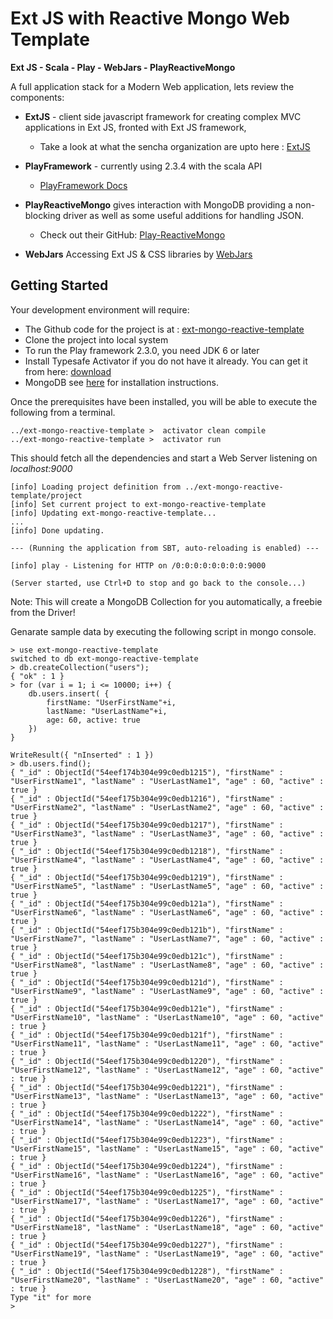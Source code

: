 Ext JS with Reactive Mongo Web Template
===========

**Ext JS - Scala - Play - WebJars - PlayReactiveMongo**

A full application stack for a Modern Web application, lets review the components:

* **ExtJS** - client side javascript framework for creating complex MVC applications in Ext JS,
fronted with Ext JS framework,
  * Take a look at what the sencha organization are upto here : [ExtJS](http://docs.sencha.com/extjs/4.2.0/)

* **PlayFramework** - currently using 2.3.4 with the scala API
  *  [PlayFramework Docs](http://www.playframework.com/documentation/2.3.x/Home)

* **PlayReactiveMongo** gives interaction with MongoDB providing a non-blocking driver as well as some useful additions for handling JSON.
  * Check out their GitHub: [Play-ReactiveMongo](https://github.com/ReactiveMongo/Play-ReactiveMongo)

* **WebJars** Accessing Ext JS & CSS libraries by [WebJars](http://www.webjars.org/)

Getting Started
----------

Your development environment will require:
* The Github code for the project is at : [ext-mongo-reactive-template](https://github.com/satyapal06/ext-mongo-reactive-template)
* Clone the project into local system
* To run the Play framework 2.3.0, you need JDK 6 or later
* Install Typesafe Activator if you do not have it already. You can get it from here: [download](http://www.playframework.com/download)
*  MongoDB see [here](http://docs.mongodb.org/manual/tutorial/install-mongodb-enterprise-on-windows/) for installation instructions.

Once the prerequisites have been installed, you will be able to execute the following from a terminal.

```
../ext-mongo-reactive-template >  activator clean compile
../ext-mongo-reactive-template >  activator run
```

This should fetch all the dependencies and start a Web Server listening on *localhost:9000*

```
[info] Loading project definition from ../ext-mongo-reactive-template/project
[info] Set current project to ext-mongo-reactive-template
[info] Updating ext-mongo-reactive-template...
...
[info] Done updating.

--- (Running the application from SBT, auto-reloading is enabled) ---

[info] play - Listening for HTTP on /0:0:0:0:0:0:0:0:9000

(Server started, use Ctrl+D to stop and go back to the console...)

```

Note: This will create a MongoDB Collection for you automatically, a freebie from the Driver!

Genarate sample data by executing the following script in mongo console.
```
> use ext-mongo-reactive-template
switched to db ext-mongo-reactive-template
> db.createCollection("users");
{ "ok" : 1 }
> for (var i = 1; i <= 10000; i++) {
	db.users.insert( { 
		firstName: "UserFirstName"+i, 
		lastName: "UserLastName"+i, 
		age: 60, active: true 
	})
}

WriteResult({ "nInserted" : 1 })
> db.users.find();
{ "_id" : ObjectId("54eef174b304e99c0edb1215"), "firstName" : "UserFirstName1", "lastName" : "UserLastName1", "age" : 60, "active" : true }
{ "_id" : ObjectId("54eef175b304e99c0edb1216"), "firstName" : "UserFirstName2", "lastName" : "UserLastName2", "age" : 60, "active" : true }
{ "_id" : ObjectId("54eef175b304e99c0edb1217"), "firstName" : "UserFirstName3", "lastName" : "UserLastName3", "age" : 60, "active" : true }
{ "_id" : ObjectId("54eef175b304e99c0edb1218"), "firstName" : "UserFirstName4", "lastName" : "UserLastName4", "age" : 60, "active" : true }
{ "_id" : ObjectId("54eef175b304e99c0edb1219"), "firstName" : "UserFirstName5", "lastName" : "UserLastName5", "age" : 60, "active" : true }
{ "_id" : ObjectId("54eef175b304e99c0edb121a"), "firstName" : "UserFirstName6", "lastName" : "UserLastName6", "age" : 60, "active" : true }
{ "_id" : ObjectId("54eef175b304e99c0edb121b"), "firstName" : "UserFirstName7", "lastName" : "UserLastName7", "age" : 60, "active" : true }
{ "_id" : ObjectId("54eef175b304e99c0edb121c"), "firstName" : "UserFirstName8", "lastName" : "UserLastName8", "age" : 60, "active" : true }
{ "_id" : ObjectId("54eef175b304e99c0edb121d"), "firstName" : "UserFirstName9", "lastName" : "UserLastName9", "age" : 60, "active" : true }
{ "_id" : ObjectId("54eef175b304e99c0edb121e"), "firstName" : "UserFirstName10", "lastName" : "UserLastName10", "age" : 60, "active" : true }
{ "_id" : ObjectId("54eef175b304e99c0edb121f"), "firstName" : "UserFirstName11", "lastName" : "UserLastName11", "age" : 60, "active" : true }
{ "_id" : ObjectId("54eef175b304e99c0edb1220"), "firstName" : "UserFirstName12", "lastName" : "UserLastName12", "age" : 60, "active" : true }
{ "_id" : ObjectId("54eef175b304e99c0edb1221"), "firstName" : "UserFirstName13", "lastName" : "UserLastName13", "age" : 60, "active" : true }
{ "_id" : ObjectId("54eef175b304e99c0edb1222"), "firstName" : "UserFirstName14", "lastName" : "UserLastName14", "age" : 60, "active" : true }
{ "_id" : ObjectId("54eef175b304e99c0edb1223"), "firstName" : "UserFirstName15", "lastName" : "UserLastName15", "age" : 60, "active" : true }
{ "_id" : ObjectId("54eef175b304e99c0edb1224"), "firstName" : "UserFirstName16", "lastName" : "UserLastName16", "age" : 60, "active" : true }
{ "_id" : ObjectId("54eef175b304e99c0edb1225"), "firstName" : "UserFirstName17", "lastName" : "UserLastName17", "age" : 60, "active" : true }
{ "_id" : ObjectId("54eef175b304e99c0edb1226"), "firstName" : "UserFirstName18", "lastName" : "UserLastName18", "age" : 60, "active" : true }
{ "_id" : ObjectId("54eef175b304e99c0edb1227"), "firstName" : "UserFirstName19", "lastName" : "UserLastName19", "age" : 60, "active" : true }
{ "_id" : ObjectId("54eef175b304e99c0edb1228"), "firstName" : "UserFirstName20", "lastName" : "UserLastName20", "age" : 60, "active" : true }
Type "it" for more
>
```
